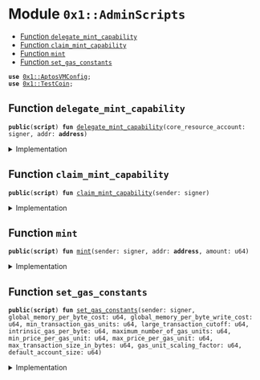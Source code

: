 
<a name="0x1_AdminScripts"></a>

# Module `0x1::AdminScripts`



-  [Function `delegate_mint_capability`](#0x1_AdminScripts_delegate_mint_capability)
-  [Function `claim_mint_capability`](#0x1_AdminScripts_claim_mint_capability)
-  [Function `mint`](#0x1_AdminScripts_mint)
-  [Function `set_gas_constants`](#0x1_AdminScripts_set_gas_constants)


<pre><code><b>use</b> <a href="AptosVMConfig.md#0x1_AptosVMConfig">0x1::AptosVMConfig</a>;
<b>use</b> <a href="TestCoin.md#0x1_TestCoin">0x1::TestCoin</a>;
</code></pre>



<a name="0x1_AdminScripts_delegate_mint_capability"></a>

## Function `delegate_mint_capability`



<pre><code><b>public</b>(<b>script</b>) <b>fun</b> <a href="AdminScripts.md#0x1_AdminScripts_delegate_mint_capability">delegate_mint_capability</a>(core_resource_account: signer, addr: <b>address</b>)
</code></pre>



<details>
<summary>Implementation</summary>


<pre><code><b>public</b>(<b>script</b>) <b>fun</b> <a href="AdminScripts.md#0x1_AdminScripts_delegate_mint_capability">delegate_mint_capability</a>(core_resource_account: signer, addr: <b>address</b>) {
    <a href="TestCoin.md#0x1_TestCoin_delegte_mint_capability">TestCoin::delegte_mint_capability</a>(&core_resource_account, addr);
}
</code></pre>



</details>

<a name="0x1_AdminScripts_claim_mint_capability"></a>

## Function `claim_mint_capability`



<pre><code><b>public</b>(<b>script</b>) <b>fun</b> <a href="AdminScripts.md#0x1_AdminScripts_claim_mint_capability">claim_mint_capability</a>(sender: signer)
</code></pre>



<details>
<summary>Implementation</summary>


<pre><code><b>public</b>(<b>script</b>) <b>fun</b> <a href="AdminScripts.md#0x1_AdminScripts_claim_mint_capability">claim_mint_capability</a>(sender: signer) {
    <a href="TestCoin.md#0x1_TestCoin_claim_mint_capability">TestCoin::claim_mint_capability</a>(&sender);
}
</code></pre>



</details>

<a name="0x1_AdminScripts_mint"></a>

## Function `mint`



<pre><code><b>public</b>(<b>script</b>) <b>fun</b> <a href="AdminScripts.md#0x1_AdminScripts_mint">mint</a>(sender: signer, addr: <b>address</b>, amount: u64)
</code></pre>



<details>
<summary>Implementation</summary>


<pre><code><b>public</b>(<b>script</b>) <b>fun</b> <a href="AdminScripts.md#0x1_AdminScripts_mint">mint</a>(sender: signer, addr: <b>address</b>, amount: u64) {
    <a href="TestCoin.md#0x1_TestCoin_mint">TestCoin::mint</a>(&sender, addr, amount);
}
</code></pre>



</details>

<a name="0x1_AdminScripts_set_gas_constants"></a>

## Function `set_gas_constants`



<pre><code><b>public</b>(<b>script</b>) <b>fun</b> <a href="AdminScripts.md#0x1_AdminScripts_set_gas_constants">set_gas_constants</a>(sender: signer, global_memory_per_byte_cost: u64, global_memory_per_byte_write_cost: u64, min_transaction_gas_units: u64, large_transaction_cutoff: u64, intrinsic_gas_per_byte: u64, maximum_number_of_gas_units: u64, min_price_per_gas_unit: u64, max_price_per_gas_unit: u64, max_transaction_size_in_bytes: u64, gas_unit_scaling_factor: u64, default_account_size: u64)
</code></pre>



<details>
<summary>Implementation</summary>


<pre><code><b>public</b>(<b>script</b>) <b>fun</b> <a href="AdminScripts.md#0x1_AdminScripts_set_gas_constants">set_gas_constants</a>(
    sender: signer,
    global_memory_per_byte_cost: u64,
    global_memory_per_byte_write_cost: u64,
    min_transaction_gas_units: u64,
    large_transaction_cutoff: u64,
    intrinsic_gas_per_byte: u64,
    maximum_number_of_gas_units: u64,
    min_price_per_gas_unit: u64,
    max_price_per_gas_unit: u64,
    max_transaction_size_in_bytes: u64,
    gas_unit_scaling_factor: u64,
    default_account_size: u64,
) {
    <a href="AptosVMConfig.md#0x1_AptosVMConfig_set_gas_constants">AptosVMConfig::set_gas_constants</a>(
        &sender,
        global_memory_per_byte_cost,
        global_memory_per_byte_write_cost,
        min_transaction_gas_units,
        large_transaction_cutoff,
        intrinsic_gas_per_byte,
        maximum_number_of_gas_units,
        min_price_per_gas_unit,
        max_price_per_gas_unit,
        max_transaction_size_in_bytes,
        gas_unit_scaling_factor,
        default_account_size,
    );
}
</code></pre>



</details>
